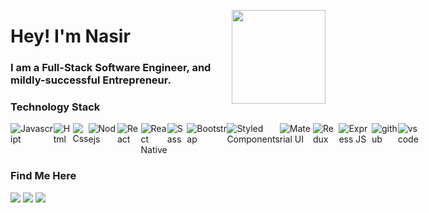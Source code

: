 

<img src="https://github.com/NasirAbdirahman/personal-site/blob/master/public/favicon.ico" width='150' align="right"><h1>Hey! I'm Nasir</h1>


### I am a Full-Stack Software Engineer, and mildly-successful Entrepreneur.

### Technology Stack
<div style='display: flex; align-content: center'>
  <img src="https://img.shields.io/badge/-JavaScript-black?style=flat-square&logo=javascript" alt='Javascript'> 
  <img src="https://img.shields.io/badge/-HTML-black?style=flat-square&logo=html5" alt='Html'> 
  <img src="https://img.shields.io/badge/-CSS-black?style=flat-square&logo=css3" alt='Css'> 
  <img src="https://img.shields.io/badge/-Node.js-black?style=flat-square&logo=node.js" alt='Nodejs'> 
  <img src="https://img.shields.io/badge/-React-black?style=flat-square&logo=react" alt='React'> 
  <img src="https://img.shields.io/badge/React_Native-20232A?style=flat-square&logo=react&logoColor=61DAFB" alt='React Native'>
  <img src="https://img.shields.io/badge/-Sass-black?style=flat-square&logo=sass" alt='Sass'>
  <img src="https://img.shields.io/badge/Bootstrap-black?style=flat-square&logo=bootstrap&logoColor=563D7C" alt='Bootstrap'>  
  <img src="https://img.shields.io/badge/styled--components-black?style=flat-squaree&logo=styled-components&logoColor=DB7093" alt='Styled Components'>  
  <img src="https://img.shields.io/badge/Material--UI-black?style=flat-square&logo=material-ui&logoColor=0081CB" alt='Material UI'>  
  <img src="https://img.shields.io/badge/Redux-black?style=flat-square&logo=redux&logoColor=593D88" alt='Redux'> 
  <img src="https://img.shields.io/badge/Express.js-black?style=flat-square&logo=express&logoColor=white" alt='Express JS'> 
  <img src="https://img.shields.io/badge/-GitHub-black?style=flat-square&logo=github" alt='github'> 
  <img src="https://img.shields.io/badge/-Visual%20Studio%20Code-05122A?style=flat-square&logo=visual-studio-code&logoColor=007ACC" alt='vs code'> 
</div>

### Find Me Here
<a href="https://www.nasirabdirahman.com/"><img src="https://img.shields.io/badge/-nasirabdirahman.com-321b8d?style=for-the-badge&logo=Google-Chrome&logoColor=white"/></a>
<a href="https://www.linkedin.com/in/abdul-nasir-abdirahman/"><img src="https://img.shields.io/badge/-Nasir%20Abdirahman-0077B5?style=for-the-badge&logo=Linkedin&logoColor=white"/></a>
<a href="mailto:nasir.a.abdirahman@gmail.com"><img src="https://img.shields.io/badge/-nasir.a.abdirahman@gmail.com-D14836?style=for-the-badge&logo=Gmail&logoColor=white"/></a>
